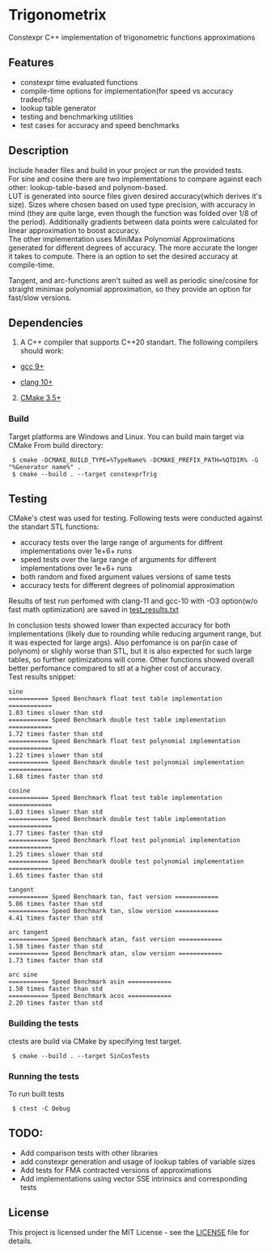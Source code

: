 # Trigonometrix
Constexpr C++ implementation of trigonometric functions approximations
## Features
 * constexpr time evaluated  functions
 * compile-time options for implementation(for speed vs accuracy tradeoffs)
 * lookup table generator
 * testing and benchmarking utilities
 * test cases for accuracy and speed benchmarks
## Description
Include header files and build in your project or run the provided tests.  
For sine and cosine there are two implementations to compare against each other: lookup-table-based and polynom-based.  
LUT is generated into source files given desired accuracy(which derives it's size). 
Sizes where chosen based on used type precision, with accuracy in mind (they are quite large, 
even though the function was folded over 1/8 of the period). Additionally gradients between data points 
were calculated for linear approximation to boost accuracy.  
The other implementation uses MiniMax Polynomial Approximations generated for different degrees of accuracy. 
The more accurate the longer it takes to compute. There is an option to set the desired accuracy at compile-time.  

Tangent, and arc-functions aren't suited as well as periodic sine/cosine for straight minimax polynomial approximation,
so they provide an option for fast/slow versions.
## Dependencies
1. A C++ compiler that supports C++20 standart.
The following compilers should work:

  * [gcc 9+](https://gcc.gnu.org/)

  * [clang 10+](https://clang.llvm.org/)

2. [CMake 3.5+](https://cmake.org/)

### Build
Target platforms are Windows and Linux. You can build main target via CMake
From build directory:
```
 $ cmake -DCMAKE_BUILD_TYPE=%TypeName% -DCMAKE_PREFIX_PATH=%QTDIR% -G "%Generator name%" .
 $ cmake --build . --target constexprTrig
``` 

## Testing
CMake's ctest was used for testing.
Following tests were conducted against the standart STL functions:
* accuracy tests over the large range of arguments for diffrent implementations over 1e+6+ runs
* speed tests over the large range of arguments for different implementations over 1e+6+ runs
* both random and fixed argument values versions of same tests
* accuracy tests for different degrees of polinomial approximation  

Results of test run perfomed with clang-11 and gcc-10 with -O3 option(w/o fast math optimization) 
are saved in [test_results.txt](test_results.txt)


In conclusion tests showed lower than expected accuracy for both implementations (likely due to rounding 
while reducing argument range, but it was expected for large args). Also perfomance is on par(in case of polynom) 
or slighly worse than STL, but it is also expected for such large tables, so further optimizations will come.
Other functions showed overall better perfomance compared to stl at a higher cost of accuracy.  
Test results snippet:
```
sine
=========== Speed Benchmark float test table implementation ============
1.03 times slower than std
=========== Speed Benchmark double test table implementation ============
1.72 times faster than std
=========== Speed Benchmark float test polynomial implementation ============
1.22 times slower than std
=========== Speed Benchmark double test polynomial implementation ============
1.68 times faster than std

cosine
=========== Speed Benchmark float test table implementation ============
1.03 times slower than std
=========== Speed Benchmark double test table implementation ============
1.77 times faster than std
=========== Speed Benchmark float test polynomial implementation ============
1.25 times slower than std
=========== Speed Benchmark double test polynomial implementation ============
1.65 times faster than std

tangent
=========== Speed Benchmark tan, fast version ============
5.06 times faster than std
=========== Speed Benchmark tan, slow version ============
4.41 times faster than std

arc tangent
=========== Speed Benchmark atan, fast version ============
1.58 times faster than std
=========== Speed Benchmark atan, slow version ============
1.73 times faster than std

arc sine
=========== Speed Benchmark asin ============
1.50 times faster than std
=========== Speed Benchmark acos ============
2.20 times faster than std
```

### Building the tests
ctests are build via CMake by specifying test target.
```
 $ cmake --build . --target SinCosTests
```

### Running the tests
To run built tests
```
 $ ctest -C Debug
```

## TODO: 
* Add comparison tests with other libraries
* add constexpr generation and usage of lookup tables of variable sizes
* Add tests for FMA contracted versions of approximations
* Add implementations using vector SSE intrinsics and corresponding tests 


## License
This project is licensed under the MIT License - see the [LICENSE](LICENSE) file for details.
